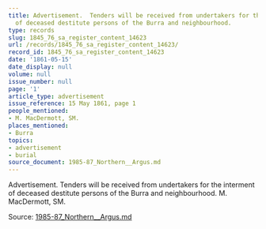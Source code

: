```yaml
---
title: Advertisement.  Tenders will be received from undertakers for the interment
  of deceased destitute persons of the Burra and neighbourhood.
type: records
slug: 1845_76_sa_register_content_14623
url: /records/1845_76_sa_register_content_14623/
record_id: 1845_76_sa_register_content_14623
date: '1861-05-15'
date_display: null
volume: null
issue_number: null
page: '1'
article_type: advertisement
issue_reference: 15 May 1861, page 1
people_mentioned:
- M. MacDermott, SM.
places_mentioned:
- Burra
topics:
- advertisement
- burial
source_document: 1985-87_Northern__Argus.md
---
```


Advertisement.  Tenders will be received from undertakers for the interment of deceased destitute persons of the Burra and neighbourhood.  M. MacDermott, SM.

Source: [1985-87_Northern__Argus.md](/downloads/markdown/1985-87_Northern__Argus.md)

